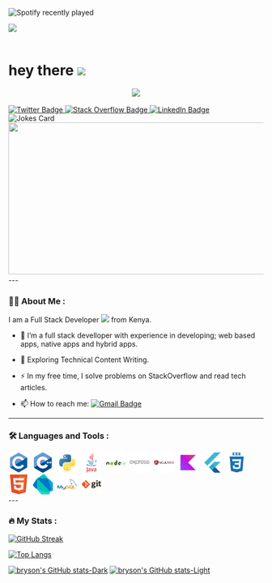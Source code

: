 ![Spotify recently played](https://spotify-recently-played-readme.vercel.app/api?user=31tw6stqddzc7xh5w2cwj53umzmu)

<div id="header" allign="center">
<img src="https://media.giphy.com/media/EOmYN5kVP3W2Lyn6dx/giphy.gif" width="300"
</div>
<div id="badges">
<img src="https://komarev.com/ghpvc/?username=nyaliti&style=flat-square&color=blue" alt=""/>
<h1>
  hey there
  <img src="https://media.giphy.com/media/hvRJCLFzcasrR4ia7z/giphy.gif" width="30px"/>
</h1>



<!-- markdownlint-disable MD033 MD041 -->


<p align="center">
  <img src="https://readme-typing-svg.demolab.com/?lines=hello+once+again!; Bryson+here!;let+us+connect+on+socials! &font=Fira%20Code&center=true&width=380&height=50&duration=4000&pause=1000">
</p>


<!-- markdownlint-enable MD033 -->



<!-- social badges --> 
  <a href="https://twitter.com/NyalitiBryson">
    <img src="https://img.shields.io/badge/Twitter-blue?style=for-the-badge&logo=twitter&logoColor=white" alt="Twitter Badge"/>
  </a>
  <a href="https://stackoverflow.com/users/20423423/bryson">
  <img src="https://img.shields.io/badge/Stack Overflow-grey?style=for-the-badge&logo=stack-overflow&logoColor=orange" alt="Stack Overflow Badge"/>
</a>
  <a href="https://www.linkedin.com/in/bryson-nyaliti-99b2861b2/">
    <img src="https://img.shields.io/badge/LinkedIn-blue?style=for-the-badge&logo=linkedin&logoColor=white" alt="LinkedIn Badge"/>
  </a>

  
</div>


<!-- HTML -->
<img src="https://readme-jokes.vercel.app/api" alt="Jokes Card" />
<div align="center">
  <img src="https://media.giphy.com/media/dWesBcTLavkZuG35MI/giphy.gif" width="600" height="300"/>
</div>
---

### :woman_technologist: About Me :
I am a Full Stack Developer <img src="https://media.giphy.com/media/WUlplcMpOCEmTGBtBW/giphy.gif" width="30"> from Kenya.

- :telescope: I’m a full stack develloper with experience in developing; web based apps, native apps and hybrid apps.

- :seedling: Exploring Technical Content Writing.

- :zap: In my free time, I solve problems on StackOverflow and read tech articles.

- :mailbox: How to reach me: [![Gmail Badge](https://img.shields.io/badge/-Email-red?style=flat&logo=Gmail&logoColor=white&link=mailto:nyaliti.official@gmail.com)](mailto:nyaliti.official@gmail.com)

---

### :hammer_and_wrench: Languages and Tools :

<div>
  <img src="https://github.com/devicons/devicon/blob/master/icons/c/c-original.svg" title="C" alt="C" width="40" height="40"/>&nbsp;
  <img src="https://github.com/devicons/devicon/blob/master/icons/cplusplus/cplusplus-original.svg" title="C++" alt="C++" width="40" height="40"/>&nbsp;
  <img src="https://github.com/devicons/devicon/blob/master/icons/python/python-original.svg" title="Python" alt="Python" width="40" height="40"/>&nbsp;
  <img src="https://github.com/devicons/devicon/blob/master/icons/java/java-original-wordmark.svg" title="Java" alt="Java" width="40" height="40"/>&nbsp;
  <img src="https://github.com/devicons/devicon/blob/master/icons/nodejs/nodejs-original-wordmark.svg" title="Node.js" alt="Node.js" width="40" height="40"/>&nbsp;
  <img src="https://github.com/devicons/devicon/blob/master/icons/express/express-original-wordmark.svg" title="Express.js" alt="Express.js" width="40" height="40"/>&nbsp;
  <img src="https://github.com/devicons/devicon/blob/master/icons/angularjs/angularjs-original-wordmark.svg" title="AngularJS" alt="AngularJS" width="40" height="40"/>&nbsp;
 <img src="https://github.com/devicons/devicon/blob/master/icons/kotlin/kotlin-original.svg" title="Kotlin" alt="Kotlin" width="40" height="40"/>&nbsp;
  <img src="https://github.com/devicons/devicon/blob/master/icons/flutter/flutter-original.svg" title="Flutter" alt="Flutter" width="40" height="40"/>&nbsp;
    <img src="https://github.com/devicons/devicon/blob/master/icons/css3/css3-plain-wordmark.svg"  title="CSS3" alt="CSS" width="40" height="40"/>&nbsp;
  <img src="https://github.com/devicons/devicon/blob/master/icons/html5/html5-original.svg" title="HTML5" alt="HTML" width="40" height="40"/>&nbsp;
  <img src="https://github.com/devicons/devicon/blob/master/icons/dart/dart-original.svg" title="Dart" alt="Dart" width="40" height="40"/>&nbsp;
  <img src="https://github.com/devicons/devicon/blob/master/icons/mysql/mysql-original-wordmark.svg" title="MySQL" alt="MySQL" width="40" height="40"/>&nbsp;
  <img src="https://github.com/devicons/devicon/blob/master/icons/git/git-original-wordmark.svg" title="Git" **alt="Git" width="40" height="40"/>
 
</div>
---

### :fire: My Stats :
[![GitHub Streak](http://github-readme-streak-stats.herokuapp.com?user=nyaliti&theme=dark&background=000000)](https://git.io/streak-stats)

[![Top Langs](https://github-readme-stats.vercel.app/api/top-langs/?username=nyaliti&layout=compact&theme=vision-friendly-dark)](https://github.com/anuraghazra/github-readme-stats)

[![bryson's GitHub stats-Dark](https://github-readme-stats.vercel.app/api?username=nyaliti&show_icons=true&theme=dark#gh-dark-mode-only)](https://github.com/anuraghazra/github-readme-stats#gh-dark-mode-only)
[![bryson's GitHub stats-Light](https://github-readme-stats.vercel.app/api?username=nyaliti&show_icons=true&theme=default#gh-light-mode-only)](https://github.com/nyaliti/github-readme-stats#gh-light-mode-only)

